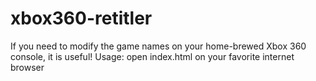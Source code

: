 # xbox360-retitler
If you need to modify the game names on your home-brewed Xbox 360 console, it is useful!
Usage: open index.html on your favorite internet browser

